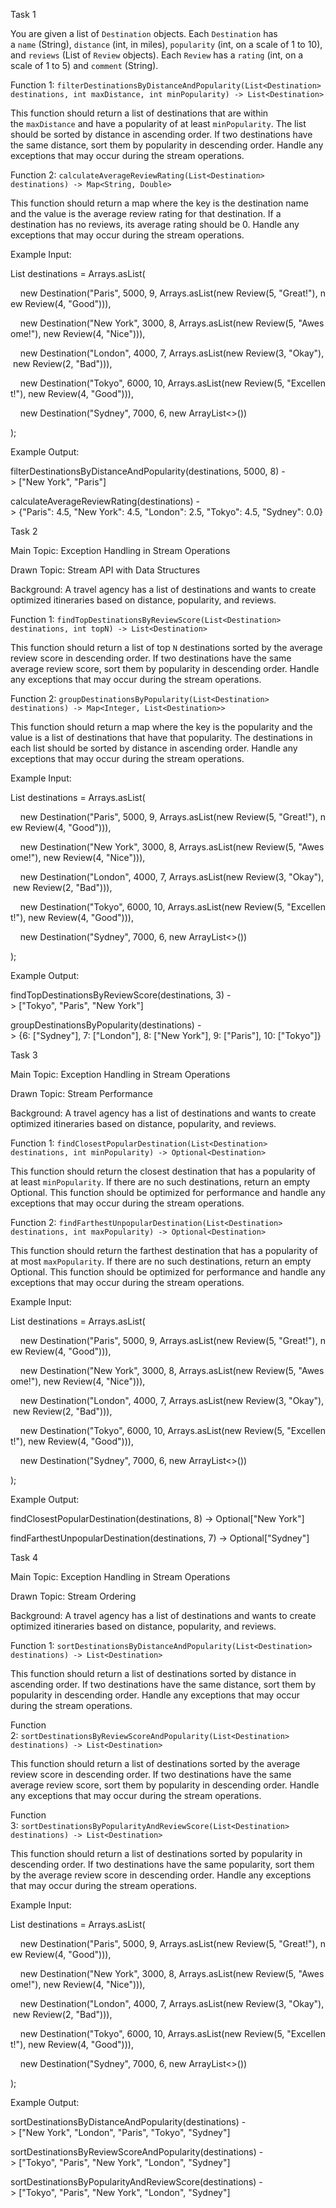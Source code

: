 Task 1

You are given a list of `Destination` objects. Each `Destination` has a `name` (String), `distance` (int, in miles), `popularity` (int, on a scale of 1 to 10), and `reviews` (List of `Review` objects). Each `Review` has a `rating` (int, on a scale of 1 to 5) and `comment` (String).

Function 1: `filterDestinationsByDistanceAndPopularity(List<Destination> destinations, int maxDistance, int minPopularity) -> List<Destination>`

This function should return a list of destinations that are within the `maxDistance` and have a popularity of at least `minPopularity`. The list should be sorted by distance in ascending order. If two destinations have the same distance, sort them by popularity in descending order. Handle any exceptions that may occur during the stream operations.

Function 2: `calculateAverageReviewRating(List<Destination> destinations) -> Map<String, Double>`

This function should return a map where the key is the destination name and the value is the average review rating for that destination. If a destination has no reviews, its average rating should be 0. Handle any exceptions that may occur during the stream operations.

Example Input:

List<Destination> destinations = Arrays.asList(

    new Destination("Paris", 5000, 9, Arrays.asList(new Review(5, "Great!"), new Review(4, "Good"))),

    new Destination("New York", 3000, 8, Arrays.asList(new Review(5, "Awesome!"), new Review(4, "Nice"))),

    new Destination("London", 4000, 7, Arrays.asList(new Review(3, "Okay"), new Review(2, "Bad"))),

    new Destination("Tokyo", 6000, 10, Arrays.asList(new Review(5, "Excellent!"), new Review(4, "Good"))),

    new Destination("Sydney", 7000, 6, new ArrayList<>())

);

Example Output:

filterDestinationsByDistanceAndPopularity(destinations, 5000, 8) -> ["New York", "Paris"]

calculateAverageReviewRating(destinations) -> {"Paris": 4.5, "New York": 4.5, "London": 2.5, "Tokyo": 4.5, "Sydney": 0.0}


Task 2

Main Topic: Exception Handling in Stream Operations

Drawn Topic: Stream API with Data Structures

Background: A travel agency has a list of destinations and wants to create optimized itineraries based on distance, popularity, and reviews.

Function 1: `findTopDestinationsByReviewScore(List<Destination> destinations, int topN) -> List<Destination>`

This function should return a list of top `N` destinations sorted by the average review score in descending order. If two destinations have the same average review score, sort them by popularity in descending order. Handle any exceptions that may occur during the stream operations.

Function 2: `groupDestinationsByPopularity(List<Destination> destinations) -> Map<Integer, List<Destination>>`

This function should return a map where the key is the popularity and the value is a list of destinations that have that popularity. The destinations in each list should be sorted by distance in ascending order. Handle any exceptions that may occur during the stream operations.

Example Input:

List<Destination> destinations = Arrays.asList(

    new Destination("Paris", 5000, 9, Arrays.asList(new Review(5, "Great!"), new Review(4, "Good"))),

    new Destination("New York", 3000, 8, Arrays.asList(new Review(5, "Awesome!"), new Review(4, "Nice"))),

    new Destination("London", 4000, 7, Arrays.asList(new Review(3, "Okay"), new Review(2, "Bad"))),

    new Destination("Tokyo", 6000, 10, Arrays.asList(new Review(5, "Excellent!"), new Review(4, "Good"))),

    new Destination("Sydney", 7000, 6, new ArrayList<>())

);

Example Output:

findTopDestinationsByReviewScore(destinations, 3) -> ["Tokyo", "Paris", "New York"]

groupDestinationsByPopularity(destinations) -> {6: ["Sydney"], 7: ["London"], 8: ["New York"], 9: ["Paris"], 10: ["Tokyo"]}

Task 3

Main Topic: Exception Handling in Stream Operations

Drawn Topic: Stream Performance

Background: A travel agency has a list of destinations and wants to create optimized itineraries based on distance, popularity, and reviews.

Function 1: `findClosestPopularDestination(List<Destination> destinations, int minPopularity) -> Optional<Destination>`

This function should return the closest destination that has a popularity of at least `minPopularity`. If there are no such destinations, return an empty Optional. This function should be optimized for performance and handle any exceptions that may occur during the stream operations.

Function 2: `findFarthestUnpopularDestination(List<Destination> destinations, int maxPopularity) -> Optional<Destination>`

This function should return the farthest destination that has a popularity of at most `maxPopularity`. If there are no such destinations, return an empty Optional. This function should be optimized for performance and handle any exceptions that may occur during the stream operations.

Example Input:

List<Destination> destinations = Arrays.asList(

    new Destination("Paris", 5000, 9, Arrays.asList(new Review(5, "Great!"), new Review(4, "Good"))),

    new Destination("New York", 3000, 8, Arrays.asList(new Review(5, "Awesome!"), new Review(4, "Nice"))),

    new Destination("London", 4000, 7, Arrays.asList(new Review(3, "Okay"), new Review(2, "Bad"))),

    new Destination("Tokyo", 6000, 10, Arrays.asList(new Review(5, "Excellent!"), new Review(4, "Good"))),

    new Destination("Sydney", 7000, 6, new ArrayList<>())

);

Example Output:

findClosestPopularDestination(destinations, 8) -> Optional["New York"]

findFarthestUnpopularDestination(destinations, 7) -> Optional["Sydney"]

Task 4

Main Topic: Exception Handling in Stream Operations

Drawn Topic: Stream Ordering

Background: A travel agency has a list of destinations and wants to create optimized itineraries based on distance, popularity, and reviews.

Function 1: `sortDestinationsByDistanceAndPopularity(List<Destination> destinations) -> List<Destination>`

This function should return a list of destinations sorted by distance in ascending order. If two destinations have the same distance, sort them by popularity in descending order. Handle any exceptions that may occur during the stream operations.

Function 2: `sortDestinationsByReviewScoreAndPopularity(List<Destination> destinations) -> List<Destination>`

This function should return a list of destinations sorted by the average review score in descending order. If two destinations have the same average review score, sort them by popularity in descending order. Handle any exceptions that may occur during the stream operations.

Function 3: `sortDestinationsByPopularityAndReviewScore(List<Destination> destinations) -> List<Destination>`

This function should return a list of destinations sorted by popularity in descending order. If two destinations have the same popularity, sort them by the average review score in descending order. Handle any exceptions that may occur during the stream operations.

Example Input:

List<Destination> destinations = Arrays.asList(

    new Destination("Paris", 5000, 9, Arrays.asList(new Review(5, "Great!"), new Review(4, "Good"))),

    new Destination("New York", 3000, 8, Arrays.asList(new Review(5, "Awesome!"), new Review(4, "Nice"))),

    new Destination("London", 4000, 7, Arrays.asList(new Review(3, "Okay"), new Review(2, "Bad"))),

    new Destination("Tokyo", 6000, 10, Arrays.asList(new Review(5, "Excellent!"), new Review(4, "Good"))),

    new Destination("Sydney", 7000, 6, new ArrayList<>())

);

Example Output:

sortDestinationsByDistanceAndPopularity(destinations) -> ["New York", "London", "Paris", "Tokyo", "Sydney"]

sortDestinationsByReviewScoreAndPopularity(destinations) -> ["Tokyo", "Paris", "New York", "London", "Sydney"]

sortDestinationsByPopularityAndReviewScore(destinations) -> ["Tokyo", "Paris", "New York", "London", "Sydney"]